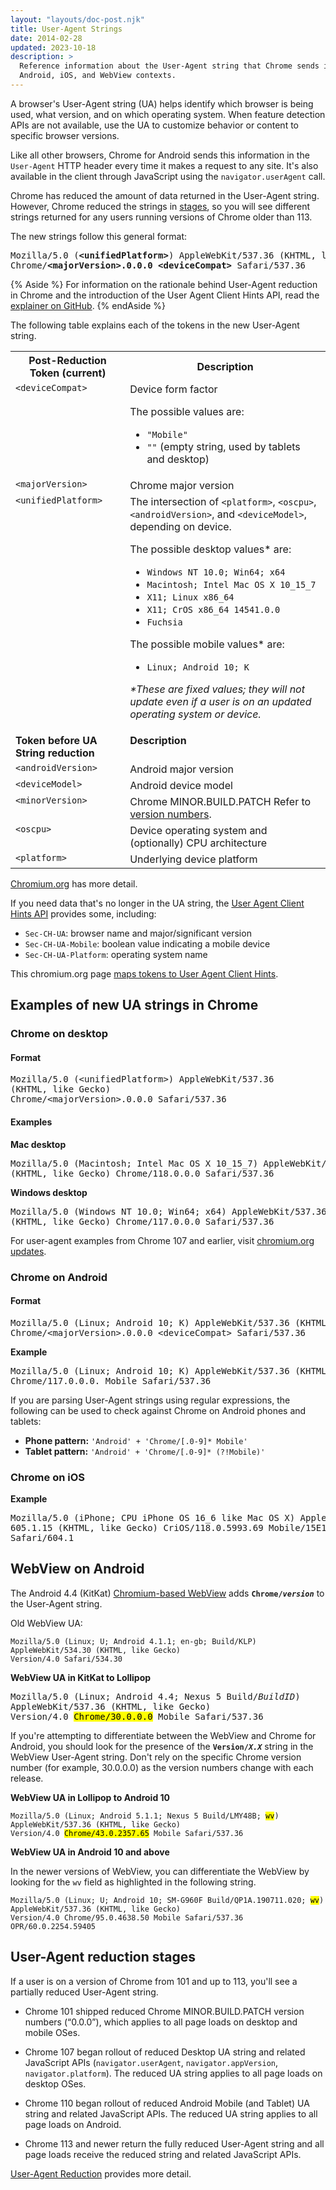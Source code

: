 ```yaml
---
layout: "layouts/doc-post.njk"
title: User-Agent Strings
date: 2014-02-28
updated: 2023-10-18
description: >
  Reference information about the User-Agent string that Chrome sends in
  Android, iOS, and WebView contexts.
---
```


A browser's User-Agent string (UA) helps identify which browser is being used, what version, and on which operating system. When feature detection APIs are not available, use the UA to customize behavior or content to specific browser versions.

Like all other browsers, Chrome for Android sends this information in the `User-Agent` HTTP header every time it makes a request to any site. It's also available in the client through JavaScript using the `navigator.userAgent` call.

Chrome has reduced the amount of data returned in the User-Agent string. However, Chrome reduced the strings in [stages](#user-agent-reduction-stages), so you will see different strings returned for any users running versions of Chrome older than 113.

The new strings follow this general format: 

<pre>
Mozilla/5.0 (<strong>&lt;unifiedPlatform></strong>) AppleWebKit/537.36 (KHTML, like Gecko)
Chrome/<strong>&lt;majorVersion>.0.0.0 &lt;deviceCompat></strong> Safari/537.36
</pre>

{% Aside %}
For information on the rationale behind User-Agent reduction in Chrome and the introduction of the User Agent Client Hints API, read the [explainer on GitHub](https://github.com/WICG/ua-client-hints).
{% endAside %}

The following table explains each of the tokens in the new User-Agent string.

<table>
<tr>
    <th><strong>Post-Reduction Token (current)</strong></th>
    <th><strong>Description</strong></th>
</tr>
  <tr>
    <td style="vertical-align: top;"><code>&lt;deviceCompat&gt;</code>
    <td style="vertical-align: top;">
      Device form factor
      <p>The possible values are:
      <ul>
        <li><code>"Mobile"</code>
        <li><code>""</code> (empty string, used by tablets and desktop)
      </ul>
  <tr>
    <td style="vertical-align: top;"><code>&lt;majorVersion&gt;</code>
    <td style="vertical-align: top;">Chrome major version
  <tr>
    <td style="vertical-align: top;"><code>&lt;unifiedPlatform&gt;</code>
    <td style="vertical-align: top;">
      The intersection of <code>&lt;platform&gt;</code>,
      <code>&lt;oscpu&gt;</code>, <code>&lt;androidVersion&gt;</code>,
      and <code>&lt;deviceModel&gt;</code>, depending on device.
      <p>The possible desktop values* are:
      <ul>
        <li><code>Windows NT 10.0; Win64; x64</code>
        <li><code>Macintosh; Intel Mac OS X 10_15_7</code>
        <li><code>X11; Linux x86_64</code>
        <li><code>X11; CrOS x86_64 14541.0.0</code>
        <li><code>Fuchsia</code>
      </ul>
      <p>The possible mobile values* are:
      <ul>
        <li><code>Linux; Android 10; K</code>
      </ul>
      <p><em>*These are fixed values; they will
        not update even if a user is on an updated operating system
        or device.</em></p>
  <tr>
    <td style="vertical-align: top;"><strong>Token before UA String reduction</strong>
    <td style="vertical-align: top;"><strong>Description</strong>
  <tr>
    <td style="vertical-align: top;"><code>&lt;androidVersion&gt;</code>
    <td style="vertical-align: top;">Android major version
  <tr>
    <td style="vertical-align: top;"><code>&lt;deviceModel&gt;</code>
    <td style="vertical-align: top;">Android device model
  <tr>
    <td style="vertical-align: top;"><code>&lt;minorVersion&gt;</code>
    <td style="vertical-align: top;">Chrome MINOR.BUILD.PATCH Refer to <a href="https://www.chromium.org/developers/version-numbers/">version numbers</a>.
  <tr>
    <td style="vertical-align: top;"><code>&lt;oscpu&gt;</code>
    <td style="vertical-align: top;">Device operating system and (optionally) CPU architecture
  <tr>
    <td style="vertical-align: top;"><code>&lt;platform&gt;</code>
    <td style="vertical-align: top;">Underlying device platform
  
</table>

[Chromium.org](https://www.chromium.org/updates/ua-reduction/) has more detail.

If you need data that's no longer in the UA string, the [User Agent Client Hints API](https://web.dev/migrate-to-ua-ch/) provides some, including:

- `Sec-CH-UA`: browser name and major/significant version
- `Sec-CH-UA-Mobile`: boolean value indicating a mobile device
- `Sec-CH-UA-Platform`: operating system name

This chromium.org page [maps tokens to User Agent Client Hints](https://www.chromium.org/updates/ua-reduction/#ua-token-to-ua-ch-mapping).

## Examples of new UA strings in Chrome

### Chrome on desktop

#### Format 

<pre>Mozilla/5.0 (&lt;unifiedPlatform>) AppleWebKit/537.36
(KHTML, like Gecko)
Chrome/&lt;majorVersion>.0.0.0 Safari/537.36</pre>

#### Examples

**Mac desktop**

<pre>
Mozilla/5.0 (Macintosh; Intel Mac OS X 10_15_7) AppleWebKit/537.36
(KHTML, like Gecko) Chrome/118.0.0.0 Safari/537.36
</pre>

**Windows desktop**

<pre>
Mozilla/5.0 (Windows NT 10.0; Win64; x64) AppleWebKit/537.36
(KHTML, like Gecko) Chrome/117.0.0.0 Safari/537.36
</pre>

For user-agent examples from Chrome 107 and earlier, visit [chromium.org updates](https://www.chromium.org/updates/ua-reduction/#updates).

### Chrome on Android

#### Format

<pre>Mozilla/5.0 (Linux; Android 10; K) AppleWebKit/537.36 (KHTML, like Gecko)
Chrome/&lt;majorVersion>.0.0.0 &lt;deviceCompat> Safari/537.36</pre>

**Example**

<pre>
Mozilla/5.0 (Linux; Android 10; K) AppleWebKit/537.36 (KHTML, like Gecko)
Chrome/117.0.0.0. Mobile Safari/537.36
</pre> 

If you are parsing User-Agent strings using regular expressions, the following can be used to check against Chrome on Android phones and tablets:

- **Phone pattern:** `'Android' + 'Chrome/[.0-9]* Mobile'`
- **Tablet pattern:** `'Android' + 'Chrome/[.0-9]* (?!Mobile)'`

### Chrome on iOS

**Example**

<pre>
Mozilla/5.0 (iPhone; CPU iPhone OS 16_6 like Mac OS X) AppleWebKit/
605.1.15 (KHTML, like Gecko) CriOS/118.0.5993.69 Mobile/15E148
Safari/604.1
</pre>


## WebView on Android

The Android 4.4 (KitKat) [Chromium-based WebView][2] adds **<code>Chrome/<i>version</i></code>** to the User-Agent string.

Old WebView UA:

```text
Mozilla/5.0 (Linux; U; Android 4.1.1; en-gb; Build/KLP)
AppleWebKit/534.30 (KHTML, like Gecko)
Version/4.0 Safari/534.30
```

**WebView UA in KitKat to Lollipop**

<pre>Mozilla/5.0 (Linux; Android 4.4; Nexus 5 Build/<i>BuildID</i>) 
AppleWebKit/537.36 (KHTML, like Gecko) 
Version/4.0 <mark>Chrome/30.0.0.0</mark> Mobile Safari/537.36</pre>

If you're attempting to differentiate between the WebView and Chrome for Android, you should look
for the presence of the **<code>Version/_X.X_</code>** string in the WebView User-Agent string. Don't rely on the specific Chrome version number (for example, 30.0.0.0) as the version numbers change with each release.

**WebView UA in Lollipop to Android 10**

<pre><code>Mozilla/5.0 (Linux; Android 5.1.1; Nexus 5 Build/LMY48B; <mark>wv</mark>)
AppleWebKit/537.36 (KHTML, like Gecko) 
Version/4.0 <mark>Chrome/43.0.2357.65</mark> Mobile Safari/537.36</code></pre>

**WebView UA in Android 10 and above**

In the newer versions of WebView, you can differentiate the WebView by looking for the `wv` field as highlighted in the following string.

<pre><code>Mozilla/5.0 (Linux; U; Android 10; SM-G960F Build/QP1A.190711.020; <mark>wv</mark>)
AppleWebKit/537.36 (KHTML, like Gecko) 
Version/4.0 Chrome/95.0.4638.50 Mobile Safari/537.36 OPR/60.0.2254.59405</code></pre>

[1]: https://play.google.com/store/apps/details?id=com.android.chrome
[2]: /docs/multidevice/webview/

## User-Agent reduction stages

If a user is on a version of Chrome from 101 and up to 113, you'll see a partially reduced User-Agent string.

- Chrome 101 shipped reduced Chrome MINOR.BUILD.PATCH version numbers (“0.0.0”), which applies to all page loads on desktop and mobile OSes.

- Chrome 107 began rollout of reduced Desktop UA string and related JavaScript APIs (`navigator.userAgent`, `navigator.appVersion`, `navigator.platform`). The reduced UA string applies to all page loads on desktop OSes.

- Chrome 110 began rollout of reduced Android Mobile (and Tablet) UA string and related JavaScript APIs. The reduced UA string applies to all page loads on Android.

- Chrome 113 and newer return the fully reduced User-Agent string and all page loads receive the reduced string and related JavaScript APIs.

[User-Agent Reduction](https://www.chromium.org/updates/ua-reduction/) provides more detail.
<!-- ## General formats


## UA strings on Chrome versions before reduction

Here are some examples of UA strings on older devices where Chrome has not been updated:

<table class="with-heading-tint">
  <thead>
    <tr>
      <th>Platform</th>
      <th>Device</th>
      <th style="text-align: left;">UA string</th>
    </tr>
  </thead>
  <tbody>
    <tr>
      <td id="galaxy" style="vertical-align: top;">Android (Galaxy S5) (request desktop)</td>
      <td style="vertical-align: top;">Phone</td>
      <td style="vertical-align: top;"><pre>Mozilla/5.0 (X11; Linux x86_64) 
AppleWebKit/537.36 (KHTML, like Gecko)
Chrome/67.0.3396.87 
Safari/537.36
</pre></td>
    </tr>
    <tr>
      <td style="vertical-align: top;">Android</td>
      <td style="vertical-align: top;">Phone</td>
      <td style="vertical-align: top;"><pre>Mozilla/5.0 (Linux; Android 8.0.0;
SM-G955U Build/R16NW)
AppleWebKit/537.36 (KHTML, like Gecko)
Chrome/87.0.4280.141
Mobile Safari/537.36
</pre></td>
    </tr>
    <tr>
      <td style="vertical-align: top;">Android</td>
      <td style="vertical-align: top;">Tablet</td>
      <td style="vertical-align: top;"><pre>Mozilla/5.0 (Linux; Android 7.1.1;
SM-T550)
AppleWebKit/537.36 KHTML, like Gecko)
Chrome/93.0.4577.62
Safari/537.36</pre></td>
    </tr>
  </tbody>
</table>

### Comparing mobile Safari user-agent strings

For comparison, the **Mobile Safari** UA:

```text
Mozilla/5.0 (iPhone; CPU iPhone OS 16_6_1 like Mac OS X)
AppleWebKit/605.1.15 (KHTML, like Gecko)
Version/16.6 Mobile/15E148 Safari/604.1
```

Up to Chrome 84, when the Request Desktop Site feature is enabled, the **Desktop Safari** UA is sent:

```text
Mozilla/5.0 (Macintosh; Intel Mac OS X 10_10_4)
AppleWebKit/600.7.12 (KHTML, like Gecko)
Version/8.0.7 Safari/600.7.12
```

Starting from Chrome 85, when the [Request Desktop Site feature is enabled](#iphone), the UA is the same as the **Desktop Safari** UA with `CriOS/<ChromeMajorRevision>` being added:

```text
Mozilla/5.0 (Macintosh; Intel Mac OS X 10_13_5)
AppleWebKit/605.1.15 (KHTML, like Gecko) CriOS/85
Version/11.1.1 Safari/605.1.15
```

Safari desktop on Macbook example:

```text
Mozilla/5.0 (Macintosh; Intel Mac OS X 10_15_7)
AppleWebKit/605.1.15 (KHTML, like Gecko)
Version/16.6 Safari/605.1.15
```
-->